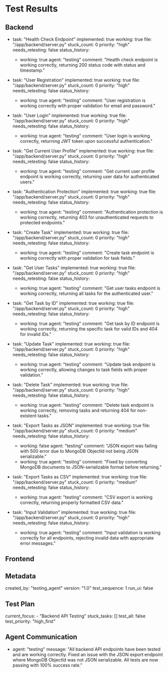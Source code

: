 
# Test Results

## Backend

- task: "Health Check Endpoint"
  implemented: true
  working: true
  file: "/app/backend/server.py"
  stuck_count: 0
  priority: "high"
  needs_retesting: false
  status_history:
    - working: true
      agent: "testing"
      comment: "Health check endpoint is working correctly, returning 200 status code with status and timestamp."

- task: "User Registration"
  implemented: true
  working: true
  file: "/app/backend/server.py"
  stuck_count: 0
  priority: "high"
  needs_retesting: false
  status_history:
    - working: true
      agent: "testing"
      comment: "User registration is working correctly with proper validation for email and password."

- task: "User Login"
  implemented: true
  working: true
  file: "/app/backend/server.py"
  stuck_count: 0
  priority: "high"
  needs_retesting: false
  status_history:
    - working: true
      agent: "testing"
      comment: "User login is working correctly, returning JWT token upon successful authentication."

- task: "Get Current User Profile"
  implemented: true
  working: true
  file: "/app/backend/server.py"
  stuck_count: 0
  priority: "high"
  needs_retesting: false
  status_history:
    - working: true
      agent: "testing"
      comment: "Get current user profile endpoint is working correctly, returning user data for authenticated users."

- task: "Authentication Protection"
  implemented: true
  working: true
  file: "/app/backend/server.py"
  stuck_count: 0
  priority: "high"
  needs_retesting: false
  status_history:
    - working: true
      agent: "testing"
      comment: "Authentication protection is working correctly, returning 403 for unauthenticated requests to protected endpoints."

- task: "Create Task"
  implemented: true
  working: true
  file: "/app/backend/server.py"
  stuck_count: 0
  priority: "high"
  needs_retesting: false
  status_history:
    - working: true
      agent: "testing"
      comment: "Create task endpoint is working correctly with proper validation for task fields."

- task: "Get User Tasks"
  implemented: true
  working: true
  file: "/app/backend/server.py"
  stuck_count: 0
  priority: "high"
  needs_retesting: false
  status_history:
    - working: true
      agent: "testing"
      comment: "Get user tasks endpoint is working correctly, returning all tasks for the authenticated user."

- task: "Get Task by ID"
  implemented: true
  working: true
  file: "/app/backend/server.py"
  stuck_count: 0
  priority: "high"
  needs_retesting: false
  status_history:
    - working: true
      agent: "testing"
      comment: "Get task by ID endpoint is working correctly, returning the specific task for valid IDs and 404 for invalid IDs."

- task: "Update Task"
  implemented: true
  working: true
  file: "/app/backend/server.py"
  stuck_count: 0
  priority: "high"
  needs_retesting: false
  status_history:
    - working: true
      agent: "testing"
      comment: "Update task endpoint is working correctly, allowing changes to task fields with proper validation."

- task: "Delete Task"
  implemented: true
  working: true
  file: "/app/backend/server.py"
  stuck_count: 0
  priority: "high"
  needs_retesting: false
  status_history:
    - working: true
      agent: "testing"
      comment: "Delete task endpoint is working correctly, removing tasks and returning 404 for non-existent tasks."

- task: "Export Tasks as JSON"
  implemented: true
  working: true
  file: "/app/backend/server.py"
  stuck_count: 0
  priority: "medium"
  needs_retesting: false
  status_history:
    - working: false
      agent: "testing"
      comment: "JSON export was failing with 500 error due to MongoDB ObjectId not being JSON serializable."
    - working: true
      agent: "testing"
      comment: "Fixed by converting MongoDB documents to JSON-serializable format before returning."

- task: "Export Tasks as CSV"
  implemented: true
  working: true
  file: "/app/backend/server.py"
  stuck_count: 0
  priority: "medium"
  needs_retesting: false
  status_history:
    - working: true
      agent: "testing"
      comment: "CSV export is working correctly, returning properly formatted CSV data."

- task: "Input Validation"
  implemented: true
  working: true
  file: "/app/backend/server.py"
  stuck_count: 0
  priority: "high"
  needs_retesting: false
  status_history:
    - working: true
      agent: "testing"
      comment: "Input validation is working correctly for all endpoints, rejecting invalid data with appropriate error messages."

## Frontend

## Metadata
  created_by: "testing_agent"
  version: "1.0"
  test_sequence: 1
  run_ui: false

## Test Plan
  current_focus:
    - "Backend API Testing"
  stuck_tasks: []
  test_all: false
  test_priority: "high_first"

## Agent Communication
  - agent: "testing"
    message: "All backend API endpoints have been tested and are working correctly. Fixed an issue with the JSON export endpoint where MongoDB ObjectId was not JSON serializable. All tests are now passing with 100% success rate."
